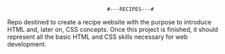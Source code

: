                                     #---RECIPES---#


Repo destined to create a recipe website with the purpose to introduce HTML and, later on, CSS concepts. Once this project is finished, it should represent all the basic HTML and CSS skills necessary for web development.
